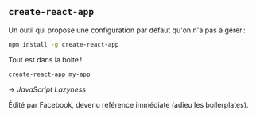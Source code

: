 ## `create-react-app`

Un outil qui propose une configuration par défaut qu'on n'a pas à gérer :

```sh
npm install -g create-react-app
```

Tout est dans la boite !

```sh
create-react-app my-app
```

→ *JavaScript Lazyness*

Édité par Facebook, devenu référence immédiate (adieu les boilerplates).
